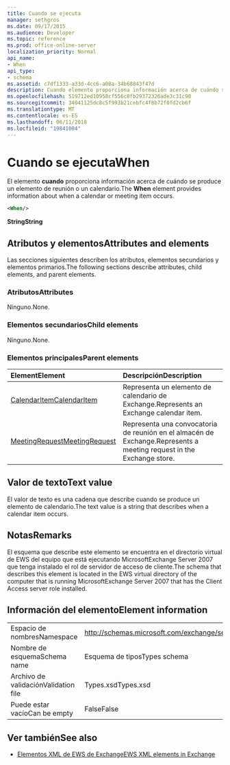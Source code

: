 ```yaml
---
title: Cuando se ejecuta
manager: sethgros
ms.date: 09/17/2015
ms.audience: Developer
ms.topic: reference
ms.prod: office-online-server
localization_priority: Normal
api_name:
- When
api_type:
- schema
ms.assetid: c7df1333-a33d-4cc6-a08a-34b68843f47d
description: Cuando elemento proporciona información acerca de cuándo se produce un elemento de calendario o reunión.
ms.openlocfilehash: 519712ed10958cf556c8fb29372326ade3c31c90
ms.sourcegitcommit: 34041125dc8c5f993b21cebfc4f8b72f0fd2cb6f
ms.translationtype: MT
ms.contentlocale: es-ES
ms.lasthandoff: 06/11/2018
ms.locfileid: "19841004"
---
```

# <a name="when"></a><span data-ttu-id="3b953-103">Cuando se ejecuta</span><span class="sxs-lookup"><span data-stu-id="3b953-103">When</span></span>

<span data-ttu-id="3b953-104">El elemento **cuando** proporciona información acerca de cuándo se produce un elemento de reunión o un calendario.</span><span class="sxs-lookup"><span data-stu-id="3b953-104">The **When** element provides information about when a calendar or meeting item occurs.</span></span> 
  
```xml
<When/>
```

 <span data-ttu-id="3b953-105">**String**</span><span class="sxs-lookup"><span data-stu-id="3b953-105">**String**</span></span>
## <a name="attributes-and-elements"></a><span data-ttu-id="3b953-106">Atributos y elementos</span><span class="sxs-lookup"><span data-stu-id="3b953-106">Attributes and elements</span></span>

<span data-ttu-id="3b953-107">Las secciones siguientes describen los atributos, elementos secundarios y elementos primarios.</span><span class="sxs-lookup"><span data-stu-id="3b953-107">The following sections describe attributes, child elements, and parent elements.</span></span>
  
### <a name="attributes"></a><span data-ttu-id="3b953-108">Atributos</span><span class="sxs-lookup"><span data-stu-id="3b953-108">Attributes</span></span>

<span data-ttu-id="3b953-109">Ninguno.</span><span class="sxs-lookup"><span data-stu-id="3b953-109">None.</span></span>
  
### <a name="child-elements"></a><span data-ttu-id="3b953-110">Elementos secundarios</span><span class="sxs-lookup"><span data-stu-id="3b953-110">Child elements</span></span>

<span data-ttu-id="3b953-111">Ninguno.</span><span class="sxs-lookup"><span data-stu-id="3b953-111">None.</span></span>
  
### <a name="parent-elements"></a><span data-ttu-id="3b953-112">Elementos principales</span><span class="sxs-lookup"><span data-stu-id="3b953-112">Parent elements</span></span>

|<span data-ttu-id="3b953-113">**Element**</span><span class="sxs-lookup"><span data-stu-id="3b953-113">**Element**</span></span>|<span data-ttu-id="3b953-114">**Descripción**</span><span class="sxs-lookup"><span data-stu-id="3b953-114">**Description**</span></span>|
|:-----|:-----|
|[<span data-ttu-id="3b953-115">CalendarItem</span><span class="sxs-lookup"><span data-stu-id="3b953-115">CalendarItem</span></span>](calendaritem.md) <br/> |<span data-ttu-id="3b953-116">Representa un elemento de calendario de Exchange.</span><span class="sxs-lookup"><span data-stu-id="3b953-116">Represents an Exchange calendar item.</span></span>  <br/> |
|[<span data-ttu-id="3b953-117">MeetingRequest</span><span class="sxs-lookup"><span data-stu-id="3b953-117">MeetingRequest</span></span>](meetingrequest.md) <br/> |<span data-ttu-id="3b953-118">Representa una convocatoria de reunión en el almacén de Exchange.</span><span class="sxs-lookup"><span data-stu-id="3b953-118">Represents a meeting request in the Exchange store.</span></span>  <br/> |
   
## <a name="text-value"></a><span data-ttu-id="3b953-119">Valor de texto</span><span class="sxs-lookup"><span data-stu-id="3b953-119">Text value</span></span>

<span data-ttu-id="3b953-120">El valor de texto es una cadena que describe cuando se produce un elemento de calendario.</span><span class="sxs-lookup"><span data-stu-id="3b953-120">The text value is a string that describes when a calendar item occurs.</span></span>
  
## <a name="remarks"></a><span data-ttu-id="3b953-121">Notas</span><span class="sxs-lookup"><span data-stu-id="3b953-121">Remarks</span></span>

<span data-ttu-id="3b953-122">El esquema que describe este elemento se encuentra en el directorio virtual de EWS del equipo que está ejecutando MicrosoftExchange Server 2007 que tenga instalado el rol de servidor de acceso de cliente.</span><span class="sxs-lookup"><span data-stu-id="3b953-122">The schema that describes this element is located in the EWS virtual directory of the computer that is running MicrosoftExchange Server 2007 that has the Client Access server role installed.</span></span>
  
## <a name="element-information"></a><span data-ttu-id="3b953-123">Información del elemento</span><span class="sxs-lookup"><span data-stu-id="3b953-123">Element information</span></span>

|||
|:-----|:-----|
|<span data-ttu-id="3b953-124">Espacio de nombres</span><span class="sxs-lookup"><span data-stu-id="3b953-124">Namespace</span></span>  <br/> |http://schemas.microsoft.com/exchange/services/2006/types  <br/> |
|<span data-ttu-id="3b953-125">Nombre de esquema</span><span class="sxs-lookup"><span data-stu-id="3b953-125">Schema name</span></span>  <br/> |<span data-ttu-id="3b953-126">Esquema de tipos</span><span class="sxs-lookup"><span data-stu-id="3b953-126">Types schema</span></span>  <br/> |
|<span data-ttu-id="3b953-127">Archivo de validación</span><span class="sxs-lookup"><span data-stu-id="3b953-127">Validation file</span></span>  <br/> |<span data-ttu-id="3b953-128">Types.xsd</span><span class="sxs-lookup"><span data-stu-id="3b953-128">Types.xsd</span></span>  <br/> |
|<span data-ttu-id="3b953-129">Puede estar vacío</span><span class="sxs-lookup"><span data-stu-id="3b953-129">Can be empty</span></span>  <br/> |<span data-ttu-id="3b953-130">False</span><span class="sxs-lookup"><span data-stu-id="3b953-130">False</span></span>  <br/> |
   
## <a name="see-also"></a><span data-ttu-id="3b953-131">Ver también</span><span class="sxs-lookup"><span data-stu-id="3b953-131">See also</span></span>



- [<span data-ttu-id="3b953-132">Elementos XML de EWS de Exchange</span><span class="sxs-lookup"><span data-stu-id="3b953-132">EWS XML elements in Exchange</span></span>](ews-xml-elements-in-exchange.md)

